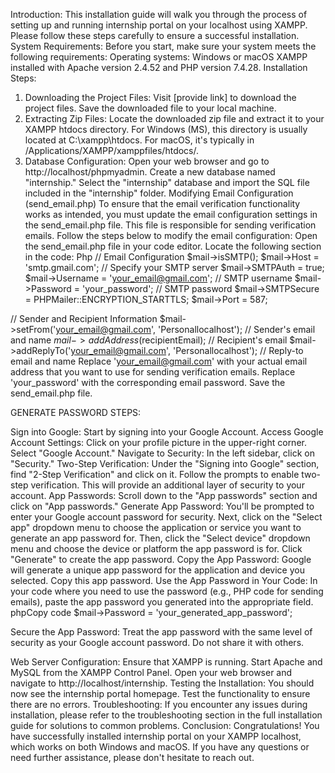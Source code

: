 Introduction: This installation guide will walk you through the process of setting up and running internship portal on your localhost using XAMPP. Please follow these steps carefully to ensure a successful installation. 
System Requirements: Before you start, make sure your system meets the following requirements: 
Operating systems: Windows or macOS 
XAMPP installed with Apache version 2.4.52 and PHP version 7.4.28. 
Installation Steps: 
1. Downloading the Project Files: 
Visit [provide link] to download the project files. 
Save the downloaded file to your local machine. 
2. Extracting Zip Files: 
Locate the downloaded zip file and extract it to your XAMPP htdocs directory. 
For Windows (MS), this directory is usually located at C:\xampp\htdocs\. 
For macOS, it's typically in /Applications/XAMPP/xamppfiles/htdocs/. 
3. Database Configuration: 
Open your web browser and go to http://localhost/phpmyadmin. 
Create a new database named "internship." 
Select the "internship" database and import the SQL file included in the "internship" folder. 
Modifying Email Configuration (send_email.php) 
To ensure that the email verification functionality works as intended, you must update the email configuration settings in the send_email.php file. This file is responsible for sending verification emails. Follow the steps below to modify the email configuration: 
Open the send_email.php file in your code editor. 
Locate the following section in the code: 
Php 
// Email Configuration 
$mail->isSMTP(); 
$mail->Host = 'smtp.gmail.com'; // Specify your SMTP server 
$mail->SMTPAuth = true; 
$mail->Username = 'your_email@gmail.com'; // SMTP username 
$mail->Password = 'your_password'; // SMTP password 
$mail->SMTPSecure = PHPMailer::ENCRYPTION_STARTTLS; 
$mail->Port = 587; 
  
// Sender and Recipient Information 
$mail->setFrom('your_email@gmail.com', 'Personallocalhost'); // Sender's email and name 
$mail->addAddress($recipientEmail); // Recipient's email 
$mail->addReplyTo('your_email@gmail.com', 'Personallocalhost'); // Reply-to email and name 
Replace 'your_email@gmail.com' with your actual email address that you want to use for sending verification emails. 
Replace 'your_password' with the corresponding email password. 
Save the send_email.php file. 
  
  
GENERATE PASSWORD STEPS: 
  
Sign into Google: Start by signing into your Google Account. 
Access Google Account Settings: 
Click on your profile picture in the upper-right corner. 
Select "Google Account." 
Navigate to Security: 
In the left sidebar, click on "Security." 
Two-Step Verification: 
Under the "Signing into Google" section, find "2-Step Verification" and click on it. 
Follow the prompts to enable two-step verification. This will provide an additional layer of security to your account. 
App Passwords: 
Scroll down to the "App passwords" section and click on "App passwords." 
Generate App Password: 
You'll be prompted to enter your Google account password for security. 
Next, click on the "Select app" dropdown menu to choose the application or service you want to generate an app password for. 
Then, click the "Select device" dropdown menu and choose the device or platform the app password is for. 
Click "Generate" to create the app password. 
Copy the App Password: 
Google will generate a unique app password for the application and device you selected. 
Copy this app password. 
Use the App Password in Your Code: 
In your code where you need to use the password (e.g., PHP code for sending emails), paste the app password you generated into the appropriate field. 
phpCopy code 
$mail->Password = 'your_generated_app_password';  
  
Secure the App Password: 
Treat the app password with the same level of security as your Google account password. Do not share it with others. 
  
  
 Web Server Configuration: 
Ensure that XAMPP is running. Start Apache and MySQL from the XAMPP Control Panel. 
Open your web browser and navigate to http://localhost/internship. 
 Testing the Installation: 
You should now see the internship portal homepage. 
Test the functionality to ensure there are no errors. 
Troubleshooting: If you encounter any issues during installation, please refer to the troubleshooting section in the full installation guide for solutions to common problems. 
Conclusion: Congratulations! You have successfully installed internship portal on your XAMPP localhost, which works on both Windows and macOS. If you have any questions or need further assistance, please don't hesitate to reach out. 
